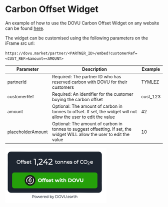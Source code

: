 # Carbon Offset Widget

An example of how to use the DOVU Carbon Offset Widget on any website can be found [here](/examples/carbon-offset-widget/carbonOffsetWidget.html).

The widget can be customised using the following parameters on the iFrame src url:

`https://dovu.market/partner/<PARTNER_ID>/embed?customerRef=<CUST_REF>&amount=<AMOUNT>`

| Parameter         | Description                                                                                                              | Example  |
| ----------------- | ------------------------------------------------------------------------------------------------------------------------ | -------- |
| partnerId         | Required: The partner ID who has reserved carbon with DOVU for their customers                                           | TYMLEZ   |
| customerRef       | Required: An identifier for the customer buying the carbon offset                                                        | cust_123 |
| amount            | Optional: The amount of carbon in tonnes to offset. If set, the widget will not allow the user to edit the value         | 42       |
| placeholderAmount | Optional: The amount of carbon in tonnes to suggest offsetting. If set, the widget WILL allow the user to edit the value | 10       |

![Carbon Offset Widget](/examples/carbon-offset-widget/dovuCarbonOffsetWidget.png)
